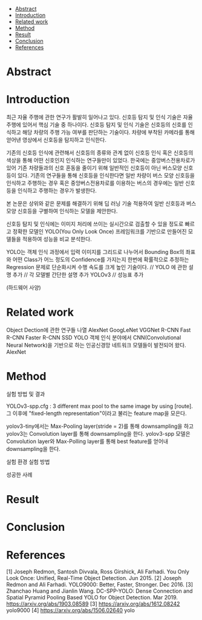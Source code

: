 - [Abstract](#Abstract)
- [Introduction](#Introduction)
- [Related work](#Related-work)
- [Method](#Method)
- [Result](#Result)
- [Conclusion](#Conclusion)
- [References](#References)

# Abstract

# Introduction

   
최근 자율 주행에 관한 연구가 활발히 일어나고 있다. 신호등 탐지 및 인식 기술은 자율 주행에 있어서 핵심 기술 중 하나이다. 신호등 탐지 및 인식 기술은 신호등의 신호를 인식하고 해당 차량의 주행 가능 여부를 판단하는 기술이다. 차량에 부착된 카메라를 통해 얻어낸 영상에서 신호등을 탐지하고 인식한다. 

기존의 신호등 인식에 관련해서 신호등의 종류와 관계 없이 신호등 인식 혹은 신호등의 색상을 통해 어떤 신호인지 인식하는 연구들만이 있었다. 한국에는 중앙버스전용차로가 있어 기존 차량들과의 신호 혼동을 줄이기 위해 일반적인 신호등이 아닌 버스모양 신호등이 있다. 기존의 연구들을 통해 신호등을 인식한다면 일반 차량이 버스 모양 신호등을 인식하고 주행하는 경우 혹은 중앙버스전용차로를 이용하는 버스의 경우에는 일반 신호등을 인식하고 주행하는 경우가 발생한다.

본 논문은 상위와 같은 문제를 해결하기 위해 딥 러닝 기술 적용하여 일반 신호등과 버스 모양 신호등을 구별하여 인식하는 모델을 제안한다. 

신호등 탐지 및 인식에는 이미지 처리에 쓰이는 
실시간으로 검출할 수 있을 정도로 빠르고 정확한 모델인 YOLO(You Only Look Once) 프레임워크를 기반으로 만들어진 모델들을 적용하여 성능을 비교 분석한다.

YOLO는 객체 인식 과정에서 입력 이미지를 그리드로 나누어서 Bounding Box의 좌표와 어떤 Class가 어느 정도의 Confidence를 가지는지 한번에 확률적으로 추정하는 Regression 문제로 단순화시켜 수행 속도를 크게 높인 기술이다.
// YOLO 에 관한 설명 추가
// 각 모델별 간단한 설명 추가
YOLOv3 
// 성능표 추가

(하드웨어 사양)

# Related work
Object Dection에 관한 연구들 나열
AlexNet GoogLeNet VGGNet R-CNN Fast R-CNN Faster R-CNN SSD YOLO
객체 인식 분야에서 CNN(Convolutional Neural Network)을 기반으로 하는 인공신경망 네트워크 모델들이 발전되어 왔다. AlexNet 

# Method
실험 방법 및 결과

YOLOv3-spp.cfg : 3 different max pool to the same image by using [route]. 그 이후에 "fixed-length representation"이라고 불리는 feature map을 모은다.

yolov3-tiny에서는 Max-Pooling layer(stride = 2)를 통해 downsampling을 하고 yolov3는 Convolution layer를 통해 downsampling을 한다. yolov3-spp 모델은 Convolution layer와 Max-Polling layer를 통해 best feature를 얻어내 downsampling을 한다.

실험 환경
실험 방법

성공한 사례

# Result

# Conclusion

# References
[1] Joseph Redmon, Santosh Divvala, Ross Girshick, Ali Farhadi. You Only Look Once: Unified, Real-Time Object Detection. Jun 2015.
[2] Joseph Redmon and Ali Farhadi. YOLO9000: Better, Faster, Stronger. Dec 2016.
[3] Zhanchao Huang and Jianlin Wang. DC-SPP-YOLO: Dense Connection and Spatial Pyramid Pooling Based YOLO for Object Detection. Mar 2019.
https://arxiv.org/abs/1903.08589
[3] 
https://arxiv.org/abs/1612.08242 yolo9000
[4] https://arxiv.org/abs/1506.02640 yolo